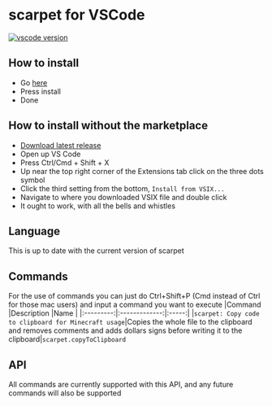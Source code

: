 # scarpet for VSCode

[![vscode version](https://img.shields.io/visual-studio-marketplace/v/ImUrX.scarpet)](https://marketplace.visualstudio.com/items?itemName=ImUrX.scarpet)

## How to install
* Go [here](https://marketplace.visualstudio.com/items?itemName=ImUrX.scarpet&ssr=false)
* Press install
* Done

## How to install without the marketplace

* [Download latest release](https://github.com/ImUrX/vscode-scarpet/releases/latest)
* Open up VS Code
* Press Ctrl/Cmd + Shift + X 
* Up near the top right corner of the Extensions tab click on the three dots symbol
* Click the third setting from the bottom, `Install from VSIX...`
* Navigate to where you downloaded VSIX file and double click
* It ought to work, with all the bells and whistles

## Language

This is up to date with the current version of scarpet

## Commands

For the use of commands you can just do Ctrl+Shift+P (Cmd instead of Ctrl for those mac users) and input a command you want to execute
|Command    |Description    |Name   |
|:---------:|:-------------:|:-----:|
|`scarpet: Copy code to clipboard for Minecraft usage`|Copies the whole file to the clipboard and removes comments and adds dollars signs before writing it to the clipboard|`scarpet.copyToClipboard`

## API

All commands are currently supported with this API, and any future commands will also be supported
